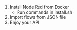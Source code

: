 1. Install Node Red from Docker
    - Run commands in install.sh
2. Import flows from JSON file
3. Enjoy your API